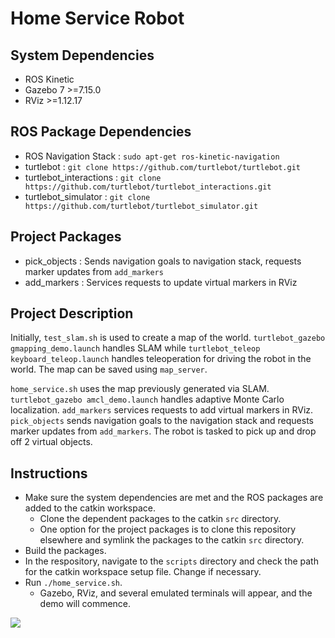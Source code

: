 # Home Service Robot

## System Dependencies
- ROS Kinetic
- Gazebo 7 >=7.15.0
- RViz >=1.12.17

## ROS Package Dependencies
- ROS Navigation Stack
: `sudo apt-get ros-kinetic-navigation`
- turtlebot
: `git clone https://github.com/turtlebot/turtlebot.git`
- turtlebot_interactions
: `git clone https://github.com/turtlebot/turtlebot_interactions.git`
- turtlebot_simulator
: `git clone https://github.com/turtlebot/turtlebot_simulator.git`

## Project Packages
- pick_objects
: Sends navigation goals to navigation stack, requests marker updates from `add_markers`
- add_markers
: Services requests to update virtual markers in RViz

## Project Description
Initially, `test_slam.sh` is used to create a map of the world. `turtlebot_gazebo gmapping_demo.launch` handles SLAM while `turtlebot_teleop keyboard_teleop.launch` handles teleoperation for driving the robot in the world. The map can be saved using `map_server`.

`home_service.sh` uses the map previously generated via SLAM. `turtlebot_gazebo amcl_demo.launch` handles adaptive Monte Carlo localization. `add_markers` services requests to add virtual markers in RViz. `pick_objects` sends navigation goals to the navigation stack and requests marker updates from `add_markers`. The robot is tasked to pick up and drop off 2 virtual objects.

## Instructions
- Make sure the system dependencies are met and the ROS packages are added to the catkin workspace.
  - Clone the dependent packages to the catkin `src` directory.
  - One option for the project packages is to clone this repository elsewhere and symlink the packages to the catkin `src` directory.
- Build the packages.
- In the respository, navigate to the `scripts` directory and check the path for the catkin workspace setup file. Change if necessary.
- Run `./home_service.sh`.
  - Gazebo, RViz, and several emulated terminals will appear, and the demo will commence.

![](https://github.com/bryanyaggi/ND209/tree/master/projects/home_service_robot/images/ss.png)
